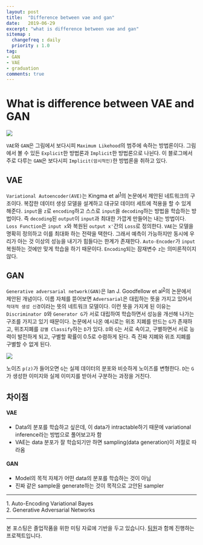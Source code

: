 ```yaml
---
layout: post
title:  "Difference between vae and gan"
date:   2019-06-29
excerpt: "what is difference between vae and gan"
sitemap :
  changefreq : daily
  priority : 1.0
tag:
- GAN
- VAE
- graduation
comments: true
---
```


# What is difference between VAE and GAN
<img src='https://sihan-son.github.io/public/vng/rough.jpg'>  

`VAE`와 `GAN`은 그림에서 보다시피 `Maximum Likehood`의 범주에 속하는 방법론이다. 그림에서 볼 수 있든 `Explicit`한 방법론과 `Implicit`한 방법론으로 나뉜다. 이 블로그에서 주로 다루는 `GAN`은 보다시피 `Implicit(암시적인)`한 방법론을 취하고 있다.

## VAE
`Variational Autoencoder(AVE)`는 Kingma et al<sup><a href="#paper01">1</a></sup>의 논문에서 제안된 네트워크의 구조이다. 복잡한 데이터 생성 모델을 설계하고 대규모 데이터 세트에 적용을 할 수 있게 해준다. `input`을 `z`로 `encoding`하고 스스로 `input`을 `decoding`하는 방법을 학습하는 방법이다. 즉 `decoding`된 `output`이 `input`과 최대한 가깝게 만들어는 내는 방법이다.  
`Loss Function`은 `input x`와 복원된 `output x'`간의 `Loss`로 정의한다. `VAE`는 모델을 명확히 정의하고 이를 최대화 하는 전략을 택한다. 그래서 예측이 가능하지만 동시에 우리가 아는 것 이상의 성능을 내기가 힘들다는 한계가 존재한다.  `Auto-Encoder`가 `input` 복원하는 것에만 맞게 학습을 하기 때문이다. `Encoding`되는 잠재변수 `z`는 의미론적이지 않다. 

## GAN    
`Generative adversarial network(GAN)`은 Ian J. Goodfellow et al<sup><a href="#paper02">2</a></sup>의 논문에서 제안된 개념이다. 이름 자체를 뜯어보면 `Adversarial`은 대립하는 뜻을 가지고 있어서 `적대적 생성 신경`이라는 뜻의 네트워크 모델이다. 이런 뜻을 가지게 된 이유는 `Discriminator D`와 `Generator G`가 서로 대립하여 학습하면서 성능을 개선해 나가는 구조를 가지고 있기 때문이다. 논문에서 나온 예시로는 위조 지폐를 만드는 `G`가 존재하고, 위조지폐를 `감별 Classify`하는 `D`가 있다. `D`와 `G`는 서로 속이고, 구별하면서 서로 능력이 발전하게 되고, 구별할 확률이 0.5로 수렴하게 된다. 즉 진짜 지폐와 위조 지폐를 구별할 수 없게 된다.  

<img src='https://sihan-son.github.io/public/vng/gan.jpg'>  

노이즈 `p(z)`가 들어오면 `G`는 실제 데이터의 분포와 비슷하게 노이즈를 변형한다. `D`는 `G`가 생성한 이미지와 실제 이미지를 받아서 구분하는 과정을 거친다.

## 차이점
#### VAE
- Data의 분포를 학습하고 싶은데, 이 data가 intractable하기 때문에 variational inference라는 방법으로 풀어보고자 함
- VAE는 data 분포가 잘 학습되기만 하면 sampling(data generation)이 저절로 따라옴

#### GAN
- Model의 목적 자체가 어떤 data의 분포를 학습하는 것이 아님
- 진짜 같은 sample을 generate하는 것이 목적으로 고안된 sampler  

---
<a id="paper01">1.</a> Auto-Encoding Variational Bayes  
<a id="paper02">2.</a> Generative Adversarial Networks

--- 
본 포스팅은 졸업작품을 위한 미팅 자료에 기반을 두고 있습니다. <a href='https://dev-hani.tistory.com'>팀원</a>과 함께 진행하는 프로젝트입니다.